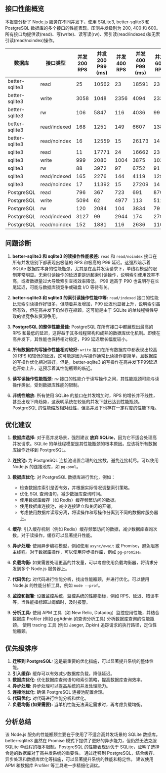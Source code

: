 ## 接口性能概览

本报告分析了 Node.js 服务在不同并发下，使用 SQLite3, better-sqlite3 和 PostgreSQL 数据库的多个接口的性能表现。压测并发级别为 200, 400 和 600。  所有接口均提供读(read)、写(write)、读写读(rw)、索引读(read/indexed)和无索引读(read/noindex)操作。

| 数据库 | 接口类型 | 并发 200 RPS | 并发 200 P99 (ms) | 并发 400 RPS | 并发 400 P99 (ms) | 并发 600 RPS | 并发 600 P99 (ms) |
|---|---|---|---|---|---|---|---|
| better-sqlite3 | read | 25 | 10562 | 23 | 18591 | 23 | 25837 |
| better-sqlite3 | write | 3058 | 1048 | 2356 | 4094 | 2336 | 4164 |
| better-sqlite3 | rw | 106 | 5847 | 116 | 4036 | 99 | 6087 |
| better-sqlite3 | read/indexed | 168 | 1251 | 149 | 6607 | 138 | 8133 |
| better-sqlite3 | read/noindex | 16 | 12559 | 15 | 26173 | 14 | 41158 |
| sqlite3 | read | 11 | 17771 | 24 | 16662 | 23 | 26109 |
| sqlite3 | write | 999 | 2080 | 1004 | 3875 | 1035 | 3752 |
| sqlite3 | rw | 88 | 3972 | 97 | 6752 | 91 | 8342 |
| sqlite3 | read/indexed | 165 | 2276 | 144 | 4119 | 129 | 8100 |
| sqlite3 | read/noindex | 17 | 11392 | 15 | 27209 | 14 | 43288 |
| PostgreSQL | read | 796 | 367 | 723 | 691 | 870 | 968 |
| PostgreSQL | write | 5094 | 62 | 4977 | 113 | 5115 | 170 |
| PostgreSQL | rw | 120 | 2084 | 104 | 3834 | 79 | 4644 |
| PostgreSQL | read/indexed | 3127 | 99 | 2944 | 174 | 2798 | 256 |
| PostgreSQL | read/noindex | 152 | 1881 | 116 | 2636 | 110 | 2624 |


## 问题诊断

1. **better-sqlite3 和 sqlite3 的读操作性能极差:**  `read` 和 `read/noindex` 接口在所有并发级别下都表现出极低的 RPS 和极高的 P99 延迟。这强烈暗示着 SQLite 数据库本身的性能瓶颈，尤其是在高并发读请求下，单线程模型的限制非常明显。无索引读操作的延迟更是远超索引读操作，说明索引使用效率不高，或者数据量过大导致索引查找效率降低。  P99 远高于 P90 也说明存在长尾延迟，可能与数据库锁竞争或磁盘 I/O 等待有关。

2. **better-sqlite3 和 sqlite3 的索引读操作性能中等:** `read/indexed` 接口的性能比无索引读操作好很多，但随着并发增加，P99 延迟也显著上升，说明索引虽然有效，但在高并发下仍然存在瓶颈。这可能是由于 SQLite 的单线程特性导致的锁竞争和资源争用。

3. **PostgreSQL 的整体性能最佳:** PostgreSQL 在所有接口中都展现出最高的 RPS 和最低的延迟，这得益于其多线程架构和成熟的数据库优化机制。即使在高并发下，其性能也保持相对稳定，P99 延迟增长幅度较小。

4. **所有数据库的写操作性能相对较好:**  `write` 接口在所有数据库中都表现出较高的 RPS 和较低的延迟，这可能是因为写操作通常比读操作更简单，且数据库的写操作优化相对较好。但是，better-sqlite3 的写操作在高并发下P99延迟也开始上升，这预示着其性能瓶颈的临近。

5. **读写读操作性能瓶颈:** `rw` 接口的性能介于读写操作之间，其性能瓶颈可能与读操作类似，受到数据库性能的限制。

6. **非线性缩放:**  所有使用 SQLite 的接口在并发增加时，RPS 的增长并不线性，甚至出现下降趋势，这表明系统在较低的并发下就已达到性能瓶颈。PostgreSQL 的性能缩放相对线性，但高并发下也存在一定程度的性能下降。


## 优化建议

1. **数据库选择:**  对于高并发场景，强烈建议 **放弃 SQLite**，因为它不适合处理高并发请求。SQLite 的单线程模型是其性能瓶颈的根本原因。应该将所有数据库操作迁移到 PostgreSQL。

2. **连接池:**  为 PostgreSQL 连接池设置合理的连接数，避免连接耗尽。可以使用 Node.js 的连接池库，如 `pg-pool`。

3. **数据库优化:**  对 PostgreSQL 数据库进行优化，例如：
    *  检查数据库索引是否有效，并根据实际情况调整索引策略。
    *  优化 SQL 查询语句，减少数据库查询时间。
    *  使用数据库缓存（如 Redis）缓存频繁访问的数据。
    *  使用数据库连接池，减少连接建立和关闭的开销。
    *  考虑使用数据库读写分离，将读操作和写操作分离到不同的数据库服务器上。

4. **缓存:**  引入缓存机制（例如 Redis）缓存频繁访问的数据，减少数据库查询次数。对于读操作，缓存可以显著提升性能。

5. **异步处理:**  使用异步编程模型，例如使用 `async/await` 或 Promise，避免阻塞主线程。对于数据库操作，可以使用异步操作库，例如 `pg-promise`。

6. **负载均衡:**  如果需要处理更高的并发量，可以考虑使用负载均衡器，将请求分发到多个 Node.js 服务器上。

7. **代码优化:**  对代码进行性能分析，找出性能瓶颈，并进行优化。可以使用 Node.js 的性能分析工具，例如 `node --prof`。

8. **监控和报警:**  设置监控系统，监控系统的性能指标，例如 RPS、延迟、错误率等。当性能指标超过阈值时，及时报警。

9. **分析工具:**  使用 APM 工具（如 New Relic, Datadog）监控应用性能，并结合数据库 Profiler (例如 pgAdmin 的查询分析工具) 分析数据库查询的性能瓶颈。  使用 tracing 工具 (例如 Jaeger, Zipkin) 追踪请求的执行路径，定位性能瓶颈。


## 优先级排序

1. **迁移到 PostgreSQL:**  这是最重要的优化措施，可以显著提升系统的整体性能。
2. **引入缓存:**  缓存可以有效减少数据库负载，降低延迟。
3. **数据库优化:**  优化数据库查询语句和索引策略，提高数据库查询效率。
4. **异步处理:**  异步处理可以提高系统的并发处理能力。
5. **连接池优化:**  确保 PostgreSQL 连接池配置合理。
6. **代码优化:**  对代码进行性能分析和优化。
7. **负载均衡 (如果需要):**  当单机性能无法满足需求时，再考虑负载均衡。


## 分析总结

该 Node.js 服务的性能瓶颈主要在于使用了不适合高并发场景的 SQLite 数据库。  better-sqlite3 虽然在 Promise 模式下提供了更好的异步能力，但仍然无法克服 SQLite 单线程的根本限制。PostgreSQL 的性能表现远优于 SQLite，证明了选择合适的数据库对于高并发系统的重要性。  通过迁移到 PostgreSQL，结合缓存、异步处理和数据库优化等措施，可以显著提升系统的性能和稳定性。  建议使用 APM 和数据库 Profiler 等工具进一步精细化调优。
